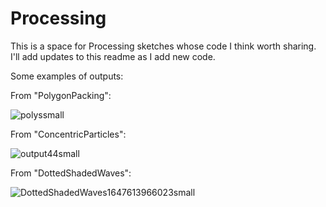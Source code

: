 # Processing
This is a space for Processing sketches whose code I think worth sharing. I'll add updates to this readme as I add new code.

Some examples of outputs:

From "PolygonPacking":

![polyssmall](https://user-images.githubusercontent.com/101308215/161362278-ec8536a9-5be8-4ba8-b6f0-36fcc1e7e937.png)

From "ConcentricParticles":

![output44small](https://user-images.githubusercontent.com/101308215/161362280-ac99cf46-4309-460d-a53d-da3dc5cebdcf.png) 

From "DottedShadedWaves":

![DottedShadedWaves1647613966023small](https://user-images.githubusercontent.com/101308215/161362283-27593dae-45b2-4ea9-829c-82a858f1a135.png) 
